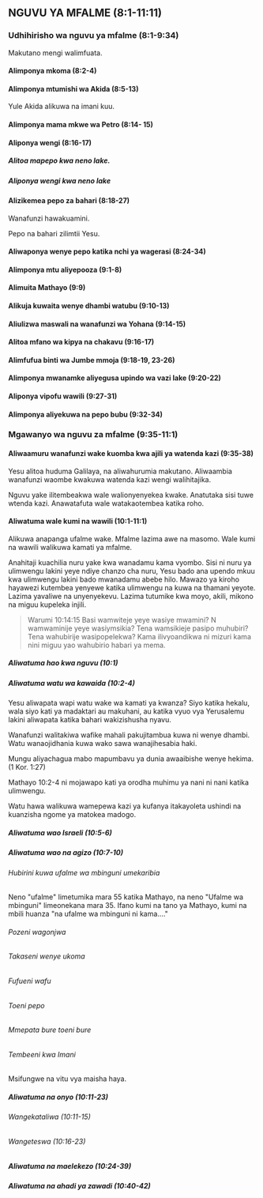## NGUVU YA MFALME (8:1-11:11)

### Udhihirisho wa nguvu ya mfalme (8:1-9:34)

Makutano mengi walimfuata.

#### Alimponya mkoma (8:2-4)

#### Alimponya mtumishi wa Akida (8:5-13)

Yule Akida alikuwa na imani kuu.

#### Alimponya mama mkwe wa Petro (8:14- 15)

#### Aliponya wengi (8:16-17)

##### Alitoa mapepo kwa neno lake.

##### Aliponya wengi kwa neno lake

#### Alizikemea pepo za bahari (8:18-27)

Wanafunzi hawakuamini.

Pepo na bahari zilimtii Yesu.

#### Aliwaponya wenye pepo katika nchi ya wagerasi (8:24-34)

#### Alimponya mtu aliyepooza (9:1-8)

#### Alimuita Mathayo (9:9)

#### Alikuja kuwaita wenye dhambi watubu (9:10-13)

#### Aliulizwa maswali na wanafunzi wa Yohana (9:14-15)

#### Alitoa mfano wa kipya na chakavu (9:16-17)

#### Alimfufua binti wa Jumbe mmoja (9:18-19, 23-26)

#### Alimponya mwanamke aliyegusa upindo wa vazi lake (9:20-22)

#### Aliponya vipofu wawili (9:27-31)

#### Alimponya aliyekuwa na pepo bubu (9:32-34)

### Mgawanyo wa nguvu za mfalme (9:35-11:1)

#### Aliwaamuru wanafunzi wake kuomba kwa ajili ya watenda kazi (9:35-38)

Yesu alitoa huduma Galilaya, na aliwahurumia makutano. Aliwaambia wanafunzi
waombe kwakuwa watenda kazi wengi walihitajika.

Nguvu yake ilitembeakwa wale walionyenyekea kwake. Anatutaka sisi tuwe wtenda kazi. Anawatafuta wale watakaotembea katika roho.

#### Aliwatuma wale kumi na wawili (10:1-11:1)

Alikuwa anapanga ufalme wake. Mfalme lazima awe na masomo. Wale kumi na wawili walikuwa kamati ya mfalme.

Anahitaji kuachilia nuru yake kwa wanadamu kama vyombo. Sisi ni nuru ya
ulimwengu lakini yeye ndiye chanzo cha nuru, Yesu bado ana upendo
mkuu kwa ulimwengu lakini bado mwanadamu abebe hilo. Mawazo ya kiroho hayawezi kutembea yenyewe katika
ulimwengu na kuwa na thamani yeyote. Lazima yavaliwe na unyenyekevu. Lazima
tutumike kwa moyo, akili, mikono na miguu kupeleka injili.

> Warumi 10:14:15 Basi wamwiteje yeye wasiye mwamini? N wamwaminije yeye wasiymsikia? Tena wamsikieje pasipo muhubiri? Tena wahubirije wasipopelekwa? Kama ilivyoandikwa ni mizuri kama nini miguu yao wahubirio habari ya mema.

##### Aliwatuma hao kwa nguvu (10:1)

##### Aliwatuma watu wa kawaida (10:2-4)

Yesu aliwapata wapi watu wake wa kamati ya kwanza? Siyo katika hekalu, wala siyo kati ya madaktari
au makuhani, au katika vyuo vya Yerusalemu lakini aliwapata katika bahari wakizishusha nyavu.

Wanafunzi walitakiwa wafike mahali pakujitambua kuwa ni wenye dhambi. Watu wanaojidhania kuwa wako sawa wanajihesabia haki.

Mungu aliyachagua mabo mapumbavu ya dunia awaaibishe wenye hekima. (1 Kor. 1:27)

Mathayo 10:2-4 ni mojawapo kati ya orodha muhimu ya nani ni nani
katika ulimwengu.

Watu hawa walikuwa wamepewa kazi ya kufanya itakayoleta ushindi na kuanzisha ngome ya matokea madogo.

##### Aliwatuma wao Israeli (10:5-6)

##### Aliwatuma wao na agizo (10:7-10)

###### Hubirini kuwa ufalme wa mbinguni umekaribia

Neno "ufalme" limetumika mara 55 katika Mathayo, na neno "Ufalme wa mbinguni" limeonekana mara 35. Ifano kumi na tano ya Mathayo, kumi na mbili huanza "na ufalme wa mbinguni ni kama…."

###### Pozeni wagonjwa

###### Takaseni wenye ukoma

###### Fufueni wafu

###### Toeni pepo

###### Mmepata bure toeni bure

###### Tembeeni kwa Imani

Msifungwe na vitu vya maisha haya.

##### Aliwatuma na onyo (10:11-23)

###### Wangekataliwa (10:11-15)

###### Wangeteswa (10:16-23)

##### Aliwatuma na maelekezo (10:24-39)

##### Aliwatuma na ahadi ya zawadi (10:40-42)